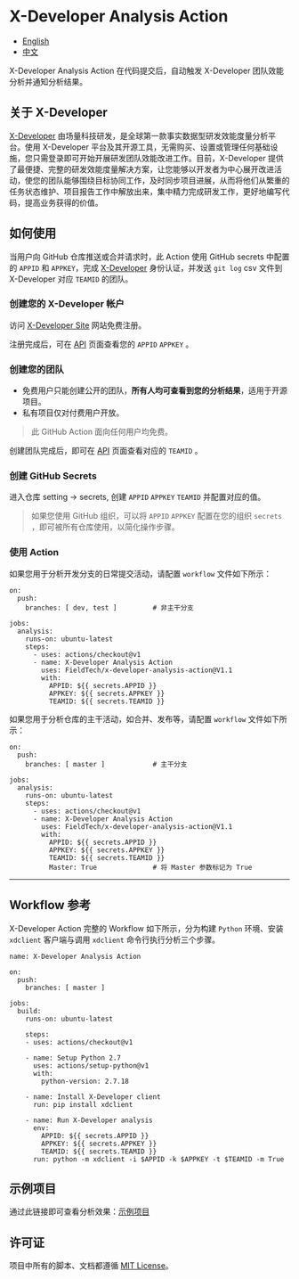 # X-Developer Analysis Action

- [English](https://github.com/FieldTech/x-developer-analysis-action/blob/master/README.md)
- [中文](https://github.com/FieldTech/x-developer-analysis-action/blob/master/README-zh-cn.md)

X-Developer Analysis Action 在代码提交后，自动触发 X-Developer 团队效能分析并通知分析结果。

## 关于 X-Developer

[X-Developer](https://x-developer.cn) 由场量科技研发，是全球第一款事实数据型研发效能度量分析平台。使用 X-Developer 平台及其开源工具，无需购买、设置或管理任何基础设施，您只需登录即可开始开展研发团队效能改进工作。目前，X-Developer 提供了最便捷、完整的研发效能度量解决方案，让您能够以开发者为中心展开改进活动，使您的团队能够围绕目标协同工作，及时同步项目进展，从而将他们从繁重的任务状态维护、项目报告工作中解放出来，集中精力完成研发工作，更好地编写代码，提高业务获得的价值。

## 如何使用

当用户向 GitHub 仓库推送或合并请求时，此 Action 使用 GitHub secrets 中配置的 `APPID` 和 `APPKEY`，完成 [X-Developer](https://x-developer.cn) 身份认证，并发送 `git log` csv 文件到 X-Developer 对应 `TEAMID` 的团队。

### 创建您的 X-Developer 帐户

访问 [X-Developer Site](https://x-developer.cn) 网站免费注册。

注册完成后，可在 [API](https://x-developer.cn/accounts/api) 页面查看您的 `APPID` `APPKEY` 。

### 创建您的团队

- 免费用户只能创建公开的团队，**所有人均可查看到您的分析结果**，适用于开源项目。
- 私有项目仅对付费用户开放。

> 此 GitHub Action 面向任何用户均免费。

创建团队完成后，即可在 [API](https://x-developer.cn/accounts/api) 页面查看对应的 `TEAMID` 。

### 创建 GitHub Secrets

进入仓库 setting -> secrets, 创建 `APPID` `APPKEY` `TEAMID` 并配置对应的值。

> 如果您使用 GitHub 组织，可以将 `APPID` `APPKEY` 配置在您的组织 `secrets` ，即可被所有仓库使用，以简化操作步骤。

### 使用 Action

如果您用于分析开发分支的日常提交活动，请配置 `workflow` 文件如下所示：

```
on:
  push:
    branches: [ dev, test ]         # 非主干分支

jobs:
  analysis:
    runs-on: ubuntu-latest
    steps:
      - uses: actions/checkout@v1
      - name: X-Developer Analysis Action
        uses: FieldTech/x-developer-analysis-action@V1.1
        with:
          APPID: ${{ secrets.APPID }}
          APPKEY: ${{ secrets.APPKEY }}
          TEAMID: ${{ secrets.TEAMID }}
```

如果您用于分析仓库的主干活动，如合并、发布等，请配置 `workflow` 文件如下所示：

```
on:
  push:
    branches: [ master ]            # 主干分支

jobs:
  analysis:
    runs-on: ubuntu-latest
    steps:
      - uses: actions/checkout@v1
      - name: X-Developer Analysis Action
        uses: FieldTech/x-developer-analysis-action@V1.1
        with:
          APPID: ${{ secrets.APPID }}
          APPKEY: ${{ secrets.APPKEY }}
          TEAMID: ${{ secrets.TEAMID }}
          Master: True              # 将 Master 参数标记为 True
```
---

## Workflow 参考

X-Developer Action 完整的 Workflow 如下所示，分为构建 `Python` 环境、安装 `xdclient` 客户端与调用 `xdclient` 命令行执行分析三个步骤。

```
name: X-Developer Analysis Action

on:
  push:
    branches: [ master ]

jobs:
  build:
    runs-on: ubuntu-latest

    steps:
    - uses: actions/checkout@v1

    - name: Setup Python 2.7
      uses: actions/setup-python@v1
      with:
        python-version: 2.7.18

    - name: Install X-Developer client
      run: pip install xdclient

    - name: Run X-Developer analysis
      env:
        APPID: ${{ secrets.APPID }}
        APPKEY: ${{ secrets.APPKEY }}
        TEAMID: ${{ secrets.TEAMID }}
      run: python -m xdclient -i $APPID -k $APPKEY -t $TEAMID -m True
```

## 示例项目

通过此链接即可查看分析效果：[示例项目](https://x-developer.cn/projects/)

## 许可证

项目中所有的脚本、文档都遵循 [MIT License](https://github.com/FieldTech/x-developer-analysis-actions/blob/master/LICENSE)。
